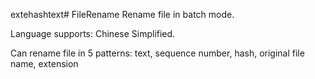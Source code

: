 extehashtext# FileRename
Rename file in batch mode.

Language supports: Chinese Simplified.

Can rename file in 5 patterns: text, sequence number, hash, original file name, extension
